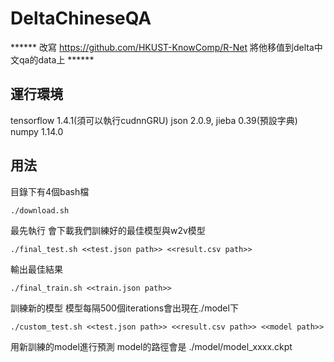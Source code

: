 # DeltaChineseQA

****** 改寫 https://github.com/HKUST-KnowComp/R-Net 將他移值到delta中文qa的data上 ******

## 運行環境
tensorflow 1.4.1(須可以執行cudnnGRU)
json 2.0.9, jieba 0.39(預設字典)
numpy 1.14.0
  
## 用法

目錄下有4個bash檔

```
./download.sh 
```
最先執行 會下載我們訓練好的最佳模型與w2v模型

```
./final_test.sh <<test.json path>> <<result.csv path>>
```
輸出最佳結果 
```
./final_train.sh <<train.json path>>
```
訓練新的模型 模型每隔500個iterations會出現在./model下
```
./custom_test.sh <<test.json path>> <<result.csv path>> <<model path>>
```
用新訓練的model進行預測 model的路徑會是 ./model/model_xxxx.ckpt

